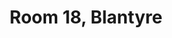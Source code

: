---
basin: 'No'
cudn: true
floor: First
grade: 1
images:
- /room_database/images/blantyre/blant_18_1.png
living_room: 'No'
location: Blantyre
name: '18'
network: Wired and Wireless
title: Room 18,  Blantyre
---